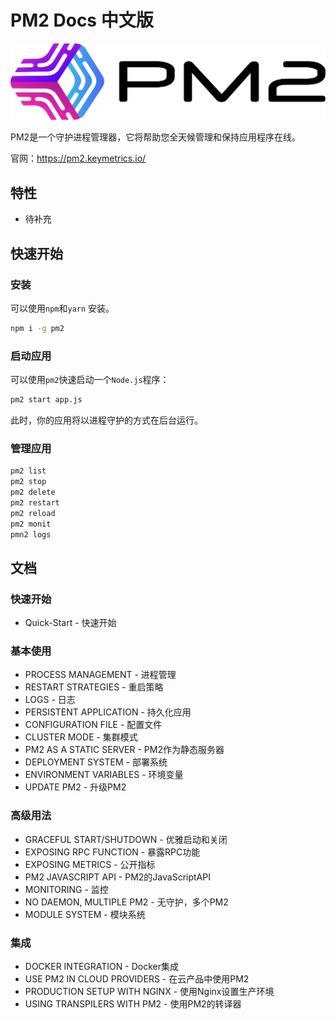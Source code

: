 # PM2 Docs 中文版

<img src="https://raw.githubusercontent.com/Unitech/pm2/master/pres/pm2-v4.png" style="zoom:50%;" />



PM2是一个守护进程管理器，它将帮助您全天候管理和保持应用程序在线。

官网：https://pm2.keymetrics.io/





## 特性

- 待补充



## 快速开始

### 安装

可以使用`npm`和`yarn` 安装。

```bash
npm i -g pm2
```



### 启动应用

可以使用`pm2`快速启动一个`Node.js`程序：

```bash
pm2 start app.js
```

此时，你的应用将以进程守护的方式在后台运行。



### 管理应用

```bash
pm2 list 
pm2 stop
pm2 delete
pm2 restart
pm2 reload
pm2 monit
pmn2 logs
```





## 文档

### 快速开始

- Quick-Start - 快速开始



### 基本使用

- PROCESS MANAGEMENT - 进程管理
- RESTART STRATEGIES - 重启策略
- LOGS - 日志
- PERSISTENT APPLICATION - 持久化应用
- CONFIGURATION FILE - 配置文件
- CLUSTER MODE - 集群模式
- PM2 AS A STATIC SERVER - PM2作为静态服务器
- DEPLOYMENT SYSTEM - 部署系统
- ENVIRONMENT VARIABLES - 环境变量
- UPDATE PM2 - 升级PM2

### 高级用法

- GRACEFUL START/SHUTDOWN - 优雅启动和关闭
- EXPOSING RPC FUNCTION - 暴露RPC功能
- EXPOSING METRICS - 公开指标 
- PM2 JAVASCRIPT API - PM2的JavaScriptAPI
- MONITORING - 监控
- NO DAEMON, MULTIPLE PM2 - 无守护，多个PM2
- MODULE SYSTEM - 模块系统





### 集成

- DOCKER INTEGRATION - Docker集成
- USE PM2 IN CLOUD PROVIDERS - 在云产品中使用PM2
- PRODUCTION SETUP WITH NGINX - 使用Nginx设置生产环境
- USING TRANSPILERS WITH PM2 - 使用PM2的转译器
